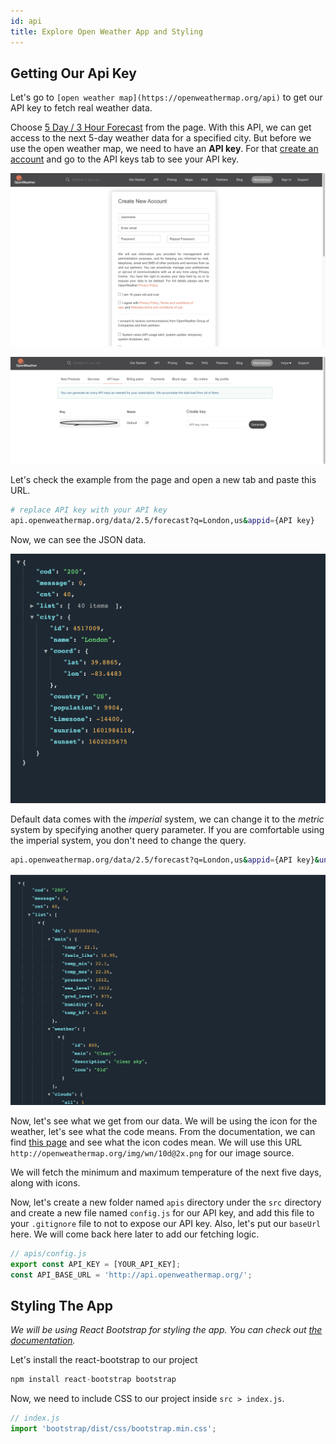 ```yaml
---
id: api
title: Explore Open Weather App and Styling
---
```


## Getting Our Api Key

Let's go to `[open weather map](https://openweathermap.org/api)` to get our API key to fetch real weather data.

Choose [5 Day / 3 Hour Forecast](https://openweathermap.org/forecast5) from the page. With this API, we can get access to the next 5-day weather data for a specified city.
But before we use the open weather map, we need to have an **API key**. For that [create an account](https://home.openweathermap.org/users/sign_up) and go to the API keys tab to see your API key.

![open weather sign up](../static/img/openWeather.png)

![api key](../static/img/key.png)

Let's check the example from the page and open a new tab and paste this URL.

```bash
# replace API key with your API key
api.openweathermap.org/data/2.5/forecast?q=London,us&appid={API key}
```

Now, we can see the JSON data.

![api](../static/img/api.png)

Default data comes with the _imperial_ system, we can change it to the _metric_ system by specifying another query parameter. If you are comfortable using the imperial system, you don't need to change the query.

```bash
api.openweathermap.org/data/2.5/forecast?q=London,us&appid={API key}&units=metric
```

![api call](../static/img/api_call.png)

Now, let's see what we get from our data. We will be using the icon for the weather, let's see what the code means. From the documentation, we can find [this page](https://openweathermap.org/weather-conditions) and see what the icon codes mean. We will use this URL `http://openweathermap.org/img/wn/10d@2x.png` for our image source.

We will fetch the minimum and maximum temperature of the next five days, along with icons.

Now, let's create a new folder named `apis` directory under the `src` directory and create a new file named `config.js` for our API key, and add this file to your `.gitignore` file to not to expose our API key. Also, let's put our `baseUrl` here. We will come back here later to add our fetching logic.

```javascript
// apis/config.js
export const API_KEY = [YOUR_API_KEY];
const API_BASE_URL = 'http://api.openweathermap.org/';
```

## Styling The App

_We will be using React Bootstrap for styling the app. You can check out [the documentation](https://react-bootstrap.github.io/getting-started/introduction)._

Let's install the react-bootstrap to our project

```javascript
npm install react-bootstrap bootstrap
```

Now, we need to include CSS to our project inside `src > index.js`.

```javascript
// index.js
import 'bootstrap/dist/css/bootstrap.min.css';
```
